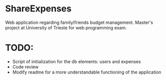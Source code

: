 # ShareExpenses
Web application regarding family/friends budget management. Master's project at University of Trieste for web programming exam. 

# TODO: 
- Script of initialization for the db elements: users and expenses
- Code review
- Modify readme for a more understandable functioning of the application
